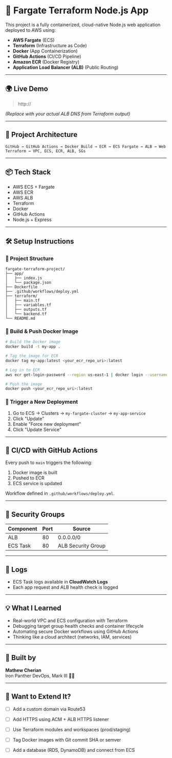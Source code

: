 # 🚀 Fargate Terraform Node.js App

This project is a fully containerized, cloud-native Node.js web application deployed to AWS using:

- **AWS Fargate** (ECS)
- **Terraform** (Infrastructure as Code)
- **Docker** (App Containerization)
- **GitHub Actions** (CI/CD Pipeline)
- **Amazon ECR** (Docker Registry)
- **Application Load Balancer (ALB)** (Public Routing)

---

## 🌍 Live Demo

> http://<your-alb-dns>

_(Replace with your actual ALB DNS from Terraform output)_

---

## 🧱 Project Architecture

```
GitHub → GitHub Actions → Docker Build → ECR → ECS Fargate → ALB → Web
Terraform → VPC, ECS, ECR, ALB, SGs
```

---

## 📦 Tech Stack

- AWS ECS + Fargate
- AWS ECR
- AWS ALB
- Terraform
- Docker
- GitHub Actions
- Node.js + Express

---

## 🛠️ Setup Instructions

### 📁 Project Structure

```
fargate-terraform-project/
├── app/
│   ├── index.js
│   └── package.json
├── Dockerfile
├── .github/workflows/deploy.yml
├── terraform/
│   ├── main.tf
│   ├── variables.tf
│   ├── outputs.tf
│   └── backend.tf
└── README.md
```

### 🐳 Build & Push Docker Image

```bash
# Build the Docker image
docker build -t my-app .

# Tag the image for ECR
docker tag my-app:latest <your_ecr_repo_uri>:latest

# Log in to ECR
aws ecr get-login-password --region us-east-1 | docker login --username AWS --password-stdin <your_ecr_repo_uri>

# Push the image
docker push <your_ecr_repo_uri>:latest
```

### 🚀 Trigger a New Deployment

1. Go to ECS → Clusters → `my-fargate-cluster` → `my-app-service`
2. Click "Update"
3. Enable "Force new deployment"
4. Click "Update Service"

---

## 🔁 CI/CD with GitHub Actions

Every push to `main` triggers the following:

1. Docker image is built
2. Pushed to ECR
3. ECS service is updated

Workflow defined in `.github/workflows/deploy.yml`.

---

## 🔐 Security Groups

| Component | Port | Source           |
|-----------|------|------------------|
| ALB       | 80   | 0.0.0.0/0        |
| ECS Task  | 80   | ALB Security Group |

---

## 📜 Logs

- ECS Task logs available in **CloudWatch Logs**
- Each app request and ALB health check is logged

---

## 💡 What I Learned

- Real-world VPC and ECS configuration with Terraform
- Debugging target group health checks and container lifecycle
- Automating secure Docker workflows using GitHub Actions
- Thinking like a cloud architect (networks, IAM, services)

---

## 🙌 Built by

**Mathew Cherian**  
Iron Panther DevOps, Mark III 🦾🐾

---

## 🧠 Want to Extend It?

- [ ] Add a custom domain via Route53
- [ ] Add HTTPS using ACM + ALB HTTPS listener
- [ ] Use Terraform modules and workspaces (prod/staging)
- [ ] Tag Docker images with Git commit SHA or semver
- [ ] Add a database (RDS, DynamoDB) and connect from ECS


